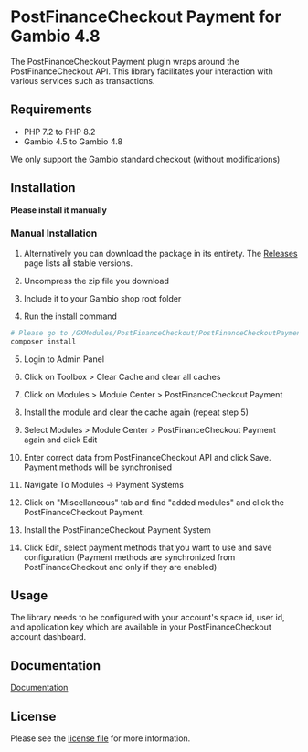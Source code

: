 

PostFinanceCheckout Payment for Gambio 4.8
=============================

The PostFinanceCheckout Payment plugin wraps around the PostFinanceCheckout API. This library facilitates your interaction with various services such as transactions.

## Requirements

- PHP 7.2 to PHP 8.2
- Gambio 4.5 to Gambio 4.8

We only support the Gambio standard checkout (without modifications)

## Installation

**Please install it manually**

### Manual Installation


1. Alternatively you can download the package in its entirety. The [Releases](../../releases) page lists all stable versions.

2. Uncompress the zip file you download

3. Include it to your Gambio shop root folder

4. Run the install command
```bash
# Please go to /GXModules/PostFinanceCheckout/PostFinanceCheckoutPayment and run the command
composer install
```

5. Login to Admin Panel

6. Click on Toolbox > Clear Cache and clear all caches

7. Click on Modules > Module Center > PostFinanceCheckout Payment

8. Install the module and clear the cache again (repeat step 5)

9. Select Modules > Module Center > PostFinanceCheckout Payment again and click Edit

10. Enter correct data from PostFinanceCheckout API and click Save. Payment methods will be synchronised

11. Navigate To Modules -> Payment Systems

12. Click on "Miscellaneous" tab and find "added modules" and click the PostFinanceCheckout Payment.

13. Install the PostFinanceCheckout Payment System

14. Click Edit, select payment methods that you want to use and save configuration (Payment methods are synchronized from PostFinanceCheckout and only if they are enabled)

## Usage
The library needs to be configured with your account's space id, user id, and application key which are available in your PostFinanceCheckout
account dashboard.

## Documentation

[Documentation](https://plugin-documentation.postfinance-checkout.ch/pfpayments/gambio-4/1.0.19/docs/en/documentation.html)

## License

Please see the [license file](https://github.com/pfpayments/gambio-4/blob/master/LICENSE.txt) for more information.

